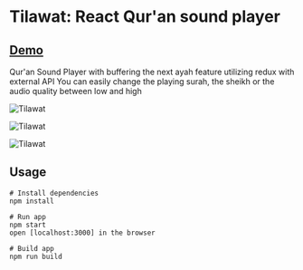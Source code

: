 # Tilawat: React Qur'an sound player

## [Demo](https://drive.google.com/file/d/1fSe42TPgFqBDN4TeNGDkqJogsksVuRBB/view?usp=sharing "Tilawat")

Qur'an Sound Player with buffering the next ayah feature utilizing redux with external API
You can easily change the playing surah, the sheikh or the audio quality between low and high

![Tilawat](https://drive.google.com/file/d/1aFRNnABEj3-U_L5UsqNQHmt-cp5kLljz/view?usp=sharing "Tilawat")

![Tilawat](https://drive.google.com/file/d/1d4Amj87YYrUQroXG2Oc0wQRT27c0gpcz/view?usp=sharing "Tilawat Sheikhs")

![Tilawat](https://drive.google.com/file/d/1pkEtcagQ2xxPjuiDslmm0oXMcHxLqycf/view?usp=sharing "Tilawat Surahs")

## Usage

```
# Install dependencies
npm install
```

```
# Run app
npm start
open [localhost:3000] in the browser
```

```
# Build app
npm run build
```
